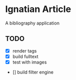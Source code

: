 # Ignatian Article

A bibliography application

## TODO

- [x] render tags
- [x] build fulltext
- [x] test with images
- [] build filter engine

